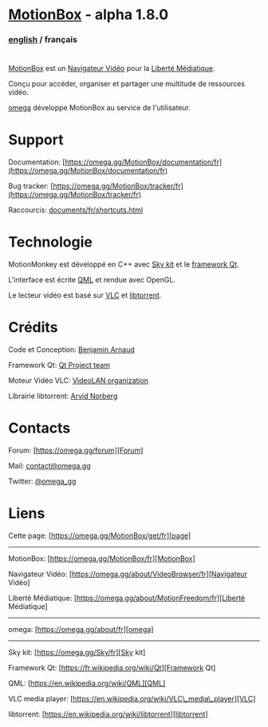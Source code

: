 # [MotionBox] - alpha 1.8.0

### [english](../../Readme.html) / français

#

[MotionBox] est un [Navigateur Vidéo] pour la [Liberté Médiatique].

Conçu pour accéder, organiser et partager une multitude de ressources vidéo.

[omega] développe MotionBox au service de l'utilisateur.


# Support

Documentation: [https://omega.gg/MotionBox/documentation/fr](https://omega.gg/MotionBox/documentation/fr)

Bug tracker: [https://omega.gg/MotionBox/tracker/fr](https://omega.gg/MotionBox/tracker/fr)

Raccourcis: [documents/fr/shortcuts.html](shortcuts.html)


# Technologie

MotionMonkey est développé en C++ avec [Sky kit] et le [framework Qt].

L'interface est écrite [QML] et rendue avec OpenGL.

Le lecteur vidéo est basé sur [VLC] et [libtorrent].


# Crédits

Code et Conception: [Benjamin Arnaud](https://bunjee.me/fr)

Framework Qt: [Qt Project team](https://www.qt.io)

Moteur Vidéo VLC: [VideoLAN organization](https://www.videolan.org)

Librairie libtorrent: [Arvid Norberg](https://www.libtorrent.org)


# Contacts

Forum: [https://omega.gg/forum][Forum]

Mail: [contact@omega.gg][Mail]

Twitter: [@omega_gg][Twitter]

[Forum]: https://omega.gg/forum

[Mail]: https://omega.gg/contact

[Twitter]: https://omega.gg/twitter


# Liens

Cette page: [https://omega.gg/MotionBox/get/fr][page]

[page]: https://omega.gg/MotionBox/get/fr

---

MotionBox: [https://omega.gg/MotionBox/fr][MotionBox]

Navigateur Vidéo: [https://omega.gg/about/VideoBrowser/fr][Navigateur Vidéo]

Liberté Médiatique: [https://omega.gg/about/MotionFreedom/fr][Liberté Médiatique]

[MotionBox]: https://omega.gg/MotionBox/fr

[Navigateur Vidéo]: https://omega.gg/about/VideoBrowser/fr

[Liberté Médiatique]: https://omega.gg/about/MotionFreedom/fr

---

omega: [https://omega.gg/about/fr][omega]

[omega]: https://omega.gg/about/fr

---

Sky kit: [https://omega.gg/Sky/fr][Sky kit]

Framework Qt: [https://fr.wikipedia.org/wiki/Qt][Framework Qt]

QML: [https://en.wikipedia.org/wiki/QML][QML]

VLC media player: [https://en.wikipedia.org/wiki/VLC\_media\_player][VLC]

libtorrent: [https://en.wikipedia.org/wiki/libtorrent][libtorrent]

[Sky kit]: https://omega.gg/Sky/fr

[Framework Qt]: https://fr.wikipedia.org/wiki/Qt

[QML]: https://en.wikipedia.org/wiki/QML

[VLC]: https://fr.wikipedia.org/wiki/VLC_media_player

[libtorrent]: https://en.wikipedia.org/wiki/libtorrent
